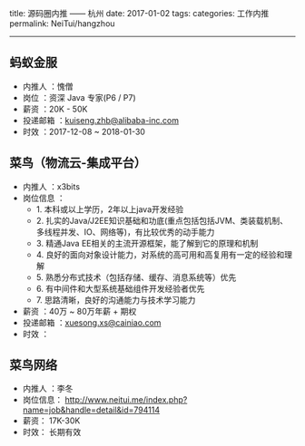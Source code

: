 title: 源码圈内推 —— 杭州
date: 2017-01-02
tags:
categories: 工作内推
permalink: NeiTui/hangzhou

---

## 蚂蚁金服

* 内推人 ：愧僧
* 岗位 ：资深 Java 专家(P6 / P7)
* 薪资 ：20K - 50K
* 投递邮箱 ：kuiseng.zhb@alibaba-inc.com
* 时效 ：2017-12-08 ~ 2018-01-30

## 菜鸟（物流云-集成平台）

* 内推人 ：x3bits
* 岗位信息 ：
    * 1. 本科或以上学历，2年以上java开发经验
    * 2. 扎实的Java/J2EE知识基础和功底(重点包括包括JVM、类装载机制、多线程并发、IO、网络等)，有比较优秀的动手能力
    * 3. 精通Java EE相关的主流开源框架，能了解到它的原理和机制
    * 4. 良好的面向对象设计能力，对系统的高可用和高复用有一定的经验和理解
    * 5. 熟悉分布式技术（包括存储、缓存、消息系统等）优先
    * 6. 有中间件和大型系统基础组件开发经验者优先 
    * 7. 思路清晰，良好的沟通能力与技术学习能力
* 薪资 ：40万 ~ 80万年薪 + 期权
* 投递邮箱 ：xuesong.xs@cainiao.com
* 时效 ：

## 菜鸟网络

* 内推人 ：李冬
* 岗位信息： http://www.neitui.me/index.php?name=job&handle=detail&id=794114
* 薪资： 17K-30K
* 时效： 长期有效